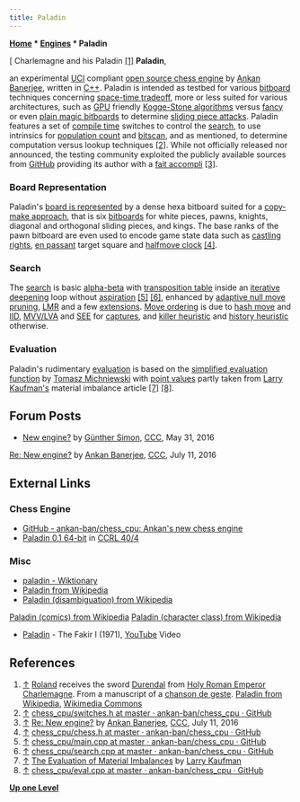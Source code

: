 ```yaml
---
title: Paladin
---
```

**[Home](Home "Home") \* [Engines](Engines "Engines") \* Paladin**



[ Charlemagne and his Paladin <a id="cite-note-1" href="#cite-ref-1">[1]</a>
**Paladin**,  

an experimental [UCI](UCI "UCI") compliant [open source chess engine](Category:Open_Source "Category:Open Source") by [Ankan Banerjee](Ankan_Banerjee "Ankan Banerjee"), written in [C++](Cpp "Cpp"). 
Paladin is intended as testbed for various [bitboard](Bitboards "Bitboards") techniques concerning [space-time tradeoff](Space-Time_Tradeoff "Space-Time Tradeoff"), more or less suited for various architectures, such as [GPU](GPU "GPU") friendly [Kogge-Stone algorithms](Kogge-Stone_Algorithm "Kogge-Stone Algorithm") versus [fancy](Magic_Bitboards#Fancy "Magic Bitboards") or even [plain magic bitboards](Magic_Bitboards#Plain "Magic Bitboards") to determine [sliding piece attacks](Sliding_Piece_Attacks "Sliding Piece Attacks"). Paladin features a set of [compile time](https://en.wikipedia.org/wiki/Compile_time) switches to control the [search](Search "Search"), to use intrinsics for [population count](Population_Count "Population Count") and [bitscan](BitScan "BitScan"), and as mentioned, to determine computation versus lookup techniques <a id="cite-note-2" href="#cite-ref-2">[2]</a>. While not officially released nor announced, the testing community exploited the publicly available sources from [GitHub](https://en.wikipedia.org/wiki/GitHub) providing its author with a [fait accompli](https://en.wiktionary.org/wiki/fait_accompli) <a id="cite-note-3" href="#cite-ref-3">[3]</a>.



### Board Representation


Paladin's [board is represented](Board_Representation "Board Representation") by a dense hexa bitboard suited for a [copy-make approach](Copy-Make "Copy-Make"), that is six [bitboards](Bitboards "Bitboards") for white pieces, pawns, knights, diagonal and orthogonal sliding pieces, and kings. The base ranks of the pawn bitboard are even used to encode game state data such as [castling rights](Castling_Rights "Castling Rights"), [en passant](En_passant "En passant") target square and [halfmove clock](Halfmove_Clock "Halfmove Clock") <a id="cite-note-4" href="#cite-ref-4">[4]</a>.



### Search


The [search](Search "Search") is basic [alpha-beta](Alpha-Beta "Alpha-Beta") with [transposition table](Transposition_Table "Transposition Table") inside an [iterative deepening](Iterative_Deepening "Iterative Deepening") loop without [aspiration](Aspiration_Windows "Aspiration Windows") <a id="cite-note-5" href="#cite-ref-5">[5]</a> <a id="cite-note-6" href="#cite-ref-6">[6]</a>, enhanced by [adaptive null move pruning](Null_Move_Pruning#AdaptiveNullMovePruning "Null Move Pruning"), [LMR](Late_Move_Reductions "Late Move Reductions") and a few [extensions](Extensions "Extensions"). [Move ordering](Move_Ordering "Move Ordering") is due to [hash move](Hash_Move "Hash Move") and [IID](Internal_Iterative_Deepening "Internal Iterative Deepening"), [MVV/LVA](MVV-LVA "MVV-LVA") and [SEE](Static_Exchange_Evaluation "Static Exchange Evaluation") for [captures](Captures "Captures"), and [killer heuristic](Killer_Heuristic "Killer Heuristic") and [history heuristic](History_Heuristic "History Heuristic") otherwise.



### Evaluation


Paladin's rudimentary [evaluation](Evaluation "Evaluation") is based on the [simplified evaluation function](Simplified_Evaluation_Function "Simplified Evaluation Function") by [Tomasz Michniewski](Tomasz_Michniewski "Tomasz Michniewski") with [point values](Point_Value "Point Value") partly taken from [Larry Kaufman's](Larry_Kaufman "Larry Kaufman") material imbalance article <a id="cite-note-7" href="#cite-ref-7">[7]</a> <a id="cite-note-8" href="#cite-ref-8">[8]</a>.



## Forum Posts


* [New engine?](http://www.talkchess.com/forum/viewtopic.php?t=60328) by [Günther Simon](G%C3%BCnther_Simon "Günther Simon"), [CCC](CCC "CCC"), May 31, 2016


 [Re: New engine?](http://www.talkchess.com/forum/viewtopic.php?t=60328&start=10) by [Ankan Banerjee](Ankan_Banerjee "Ankan Banerjee"), [CCC](CCC "CCC"), July 11, 2016
## External Links


### Chess Engine


* [GitHub - ankan-ban/chess\_cpu: Ankan's new chess engine](https://github.com/ankan-ban/chess_cpu)
* [Paladin 0.1 64-bit](http://www.computerchess.org.uk/ccrl/404/cgi/engine_details.cgi?print=Details&eng=Paladin%200.1%2064-bit#Paladin_0_1_64-bit) in [CCRL 40/4](CCRL "CCRL")


### Misc


* [paladin - Wiktionary](https://en.wiktionary.org/wiki/paladin)
* [Paladin from Wikipedia](https://en.wikipedia.org/wiki/Paladin)
* [Paladin (disambiguation) from Wikipedia](https://en.wikipedia.org/wiki/Paladin_(disambiguation))


 [Paladin (comics) from Wikipedia](https://en.wikipedia.org/wiki/Paladin_(comics))
 [Paladin (character class) from Wikipedia](https://en.wikipedia.org/wiki/Paladin_(character_class))
* [Paladin](http://www.progarchives.com/artist.asp?id=1292) - The Fakir I (1971), [YouTube](https://en.wikipedia.org/wiki/YouTube) Video


 
## References


1. <a id="cite-ref-1" href="#cite-note-1">↑</a> [Roland](https://en.wikipedia.org/wiki/Roland) receives the sword [Durendal](https://en.wikipedia.org/wiki/Durendal) from [Holy Roman Emperor](https://en.wikipedia.org/wiki/Holy_Roman_Emperor) [Charlemagne](https://en.wikipedia.org/wiki/Charlemagne). From a manuscript of a [chanson de geste](https://en.wikipedia.org/wiki/Chanson_de_geste). [Paladin from Wikipedia](https://en.wikipedia.org/wiki/Paladin), [Wikimedia Commons](https://en.wikipedia.org/wiki/Wikimedia_Commons)
2. <a id="cite-ref-2" href="#cite-note-2">↑</a> [chess\_cpu/switches.h at master · ankan-ban/chess\_cpu · GitHub](https://github.com/ankan-ban/chess_cpu/blob/master/switches.h)
3. <a id="cite-ref-3" href="#cite-note-3">↑</a> [Re: New engine?](http://www.talkchess.com/forum/viewtopic.php?t=60328&start=10) by [Ankan Banerjee](Ankan_Banerjee "Ankan Banerjee"), [CCC](CCC "CCC"), July 11, 2016
4. <a id="cite-ref-4" href="#cite-note-4">↑</a> [chess\_cpu/chess.h at master · ankan-ban/chess\_cpu · GitHub](https://github.com/ankan-ban/chess_cpu/blob/master/chess.h)
5. <a id="cite-ref-5" href="#cite-note-5">↑</a> [chess\_cpu/main.cpp at master · ankan-ban/chess\_cpu · GitHub](https://github.com/ankan-ban/chess_cpu/blob/master/main.cpp)
6. <a id="cite-ref-6" href="#cite-note-6">↑</a> [chess\_cpu/search.cpp at master · ankan-ban/chess\_cpu · GitHub](https://github.com/ankan-ban/chess_cpu/blob/master/search.cpp)
7. <a id="cite-ref-7" href="#cite-note-7">↑</a> [The Evaluation of Material Imbalances](http://www.danheisman.com/evaluation-of-material-imbalances.html) by [Larry Kaufman](Larry_Kaufman "Larry Kaufman")
8. <a id="cite-ref-8" href="#cite-note-8">↑</a> [chess\_cpu/eval.cpp at master · ankan-ban/chess\_cpu · GitHub](https://github.com/ankan-ban/chess_cpu/blob/master/eval.cpp)

**[Up one Level](Engines "Engines")**







 

